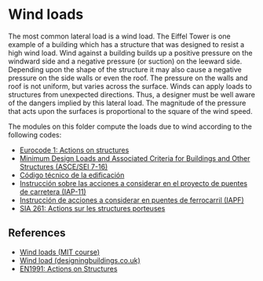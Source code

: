 # Wind loads

The most common lateral load is a wind load. The Eiffel Tower is one example of a building which has a structure that was designed to resist a high wind load. Wind against a building builds up a positive pressure on the windward side and a negative pressure (or suction) on the leeward side. Depending upon the shape of the structure it may also cause a negative pressure on the side walls or even the roof. The pressure on the walls and roof is not uniform, but varies across the surface. Winds can apply loads to structures from unexpected directions. Thus, a designer must be well aware of the dangers implied by this lateral load. The magnitude of the pressure that acts upon the surfaces is proportional to the square of the wind speed.

The modules on this folder compute the loads due to wind according to the following codes:

- [Eurocode 1: Actions on structures](https://eurocodes.jrc.ec.europa.eu/EN-Eurocodes/eurocode-1-actions-structures)
- [Minimum Design Loads and Associated Criteria for Buildings and Other Structures (ASCE/SEI 7-16)](https://www.asce.org/publications-and-news/asce-7)
- [Código técnico de la edificación](https://www.codigotecnico.org/)
- [Instrucción sobre las acciones a considerar en el proyecto de puentes de carretera (IAP-11)](https://www.fomento.gob.es/AZ.BBMF.Web/documentacion/pdf/RE2036.pdf)
- [Instrucción de acciones a considerar en puentes de ferrocarril (IAPF)](https://www.fomento.gob.es/MFOM.CP.Web/handlers/pdfhandler.ashx?idpub=FE0005)
- [SIA 261: Actions sur les structures porteuses](http://www.webnorm.ch/collection%20des%20normes/ing%c3%a9nieur/sia%20261/f/2020/F/Product)

## References

- [Wind loads (MIT course)](https://web.mit.edu/course/4/4.441/1_lectures/1_lecture18/1_lecture18.html)
- [Wind load (designingbuildings.co.uk)](https://www.designingbuildings.co.uk/wiki/Wind_load)
- [EN1991: Actions on Structures](https://eurocodeapplied.com/design/en1991)
